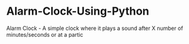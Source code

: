 # Alarm-Clock-Using-Python
Alarm Clock - A simple clock where it plays a sound after X number of minutes/seconds or at a partic

